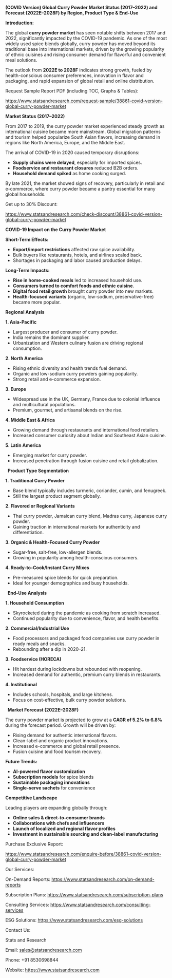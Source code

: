 ﻿**(COVID Version) Global Curry Powder Market Status (2017–2022) and Forecast (2022E–2028F) by Region, Product Type & End-Use**

**Introduction:**

The global **curry powder market** has seen notable shifts between 2017 and 2022, significantly impacted by the COVID-19 pandemic. As one of the most widely used spice blends globally, curry powder has moved beyond its traditional base into international markets, driven by the growing popularity of ethnic cuisines and rising consumer demand for flavorful and convenient meal solutions.

The outlook from **2022E to 2028F** indicates strong growth, fueled by health-conscious consumer preferences, innovation in flavor and packaging, and rapid expansion of global retail and online distribution.

Request Sample Report PDF (including TOC, Graphs & Tables):

<https://www.statsandresearch.com/request-sample/38861-covid-version-global-curry-powder-market>

**Market Status (2017–2022)**

From 2017 to 2019, the curry powder market experienced steady growth as international cuisine became more mainstream. Global migration patterns and tourism helped popularize South Asian flavors, increasing demand in regions like North America, Europe, and the Middle East.

The arrival of COVID-19 in 2020 caused temporary disruptions:

- **Supply chains were delayed**, especially for imported spices.
- **Foodservice and restaurant closures** reduced B2B orders.
- **Household demand spiked** as home cooking surged.

By late 2021, the market showed signs of recovery, particularly in retail and e-commerce, where curry powder became a pantry essential for many global households.

Get up to 30% Discount:

<https://www.statsandresearch.com/check-discount/38861-covid-version-global-curry-powder-market>

**COVID-19 Impact on the Curry Powder Market**

**Short-Term Effects:**

- **Export/import restrictions** affected raw spice availability.
- Bulk buyers like restaurants, hotels, and airlines scaled back.
- Shortages in packaging and labor caused production delays.

**Long-Term Impacts:**

- **Rise in home-cooked meals** led to increased household use.
- **Consumers turned to comfort foods and ethnic cuisine**.
- **Digital food retail growth** brought curry powder into new markets.
- **Health-focused variants** (organic, low-sodium, preservative-free) became more popular.

**Regional Analysis**

**1. Asia-Pacific**

- Largest producer and consumer of curry powder.
- India remains the dominant supplier.
- Urbanization and Western culinary fusion are driving regional consumption.

**2. North America**

- Rising ethnic diversity and health trends fuel demand.
- Organic and low-sodium curry powders gaining popularity.
- Strong retail and e-commerce expansion.

**3. Europe**

- Widespread use in the UK, Germany, France due to colonial influence and multicultural populations.
- Premium, gourmet, and artisanal blends on the rise.

**4. Middle East & Africa**

- Growing demand through restaurants and international food retailers.
- Increased consumer curiosity about Indian and Southeast Asian cuisine.

**5. Latin America**

- Emerging market for curry powder.
- Increased penetration through fusion cuisine and retail globalization.

` `**Product Type Segmentation**

**1. Traditional Curry Powder**

- Base blend typically includes turmeric, coriander, cumin, and fenugreek.
- Still the largest product segment globally.

**2. Flavored or Regional Variants**

- Thai curry powder, Jamaican curry blend, Madras curry, Japanese curry powder.
- Gaining traction in international markets for authenticity and differentiation.

**3. Organic & Health-Focused Curry Powder**

- Sugar-free, salt-free, low-allergen blends.
- Growing in popularity among health-conscious consumers.

**4. Ready-to-Cook/Instant Curry Mixes**

- Pre-measured spice blends for quick preparation.
- Ideal for younger demographics and busy households.

` `**End-Use Analysis**

**1. Household Consumption**

- Skyrocketed during the pandemic as cooking from scratch increased.
- Continued popularity due to convenience, flavor, and health benefits.

**2. Commercial/Industrial Use**

- Food processors and packaged food companies use curry powder in ready meals and snacks.
- Rebounding after a dip in 2020–21.

**3. Foodservice (HORECA)**

- Hit hardest during lockdowns but rebounded with reopening.
- Increased demand for authentic, premium curry blends in restaurants.

**4. Institutional**

- Includes schools, hospitals, and large kitchens.
- Focus on cost-effective, bulk curry powder solutions.

` `**Market Forecast (2022E–2028F)**

The curry powder market is projected to grow at a **CAGR of 5.2% to 6.8%** during the forecast period. Growth will be driven by:

- Rising demand for authentic international flavors.
- Clean-label and organic product innovations.
- Increased e-commerce and global retail presence.
- Fusion cuisine and food tourism recovery.

**Future Trends:**

- **AI-powered flavor customization**
- **Subscription models** for spice blends
- **Sustainable packaging innovations**
- **Single-serve sachets** for convenience

**Competitive Landscape**

Leading players are expanding globally through:

- **Online sales & direct-to-consumer brands**
- **Collaborations with chefs and influencers**
- **Launch of localized and regional flavor profiles**
- **Investment in sustainable sourcing and clean-label manufacturing**

Purchase Exclusive Report:

<https://www.statsandresearch.com/enquire-before/38861-covid-version-global-curry-powder-market>


Our Services:

On-Demand Reports: <https://www.statsandresearch.com/on-demand-reports>

Subscription Plans: <https://www.statsandresearch.com/subscription-plans>

Consulting Services: <https://www.statsandresearch.com/consulting-services>

ESG Solutions: <https://www.statsandresearch.com/esg-solutions>

Contact Us:

Stats and Research

Email: <sales@statsandresearch.com>

Phone: +91 8530698844

Website: <https://www.statsandresearch.com>












